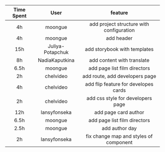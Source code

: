 | Time Spent  | User             | feature                                  |
|:-----------:|:----------------:|:----------------------------------------:|
| 4h          | moongue          | add project structure with configuration |  
| 4h          | moongue          | add header                               |
| 15h         | Juliya-Potapchuk | add storybook with templates             |
| 8h          | NadiaKaputkina   | add content with translate               |
| 6.5h        | moongue          | add page list film directors             |
| 2h          | chelvideo        | add route, add developers page           |
| 4h          | chelvideo        | add flip feature for developes cards     |
| 2h          | chelvideo        | add css style for developers page        |
| 12h         | lansyfonseka     | add page card author                     |
| 6.5h        | moongue          | add page list film directors             |
| 2.5h        | moongue          | add author day                           |
| 2h          | lansyfonseka     | fix change map and styles of component   |
